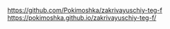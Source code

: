 https://github.com/Pokimoshka/zakrivayuschiy-teg-f
https://pokimoshka.github.io/zakrivayuschiy-teg-f/